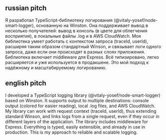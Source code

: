 ## russian pitch
Я разработал TypeScript-библиотеку логирования (@vitaly-yosef/node-smart-logger), основанную на Winston. 
Она поддерживает вывод в несколько получателей: вывод в консоль (в цвете для облегчения восприятия), в локальные файлы .log и в AWS CloudWatch.
Моя библиотека умеет работать с контекстом запроса (traceId, userId), расширяя таким образом стандартный Winson, и связывает логи одного запроса, даже если они происходят в разных слоях приложения.
Библиотека включает middleware для Express. Всё типизировано, легко расширяется и уже используется в продакшене.
Это мой подход к надёжному и масштабируемому логированию.

## english pitch
I developed a TypeScript logging library (@vitaly-yosef/node-smart-logger) based on Winston. 
It supports output to multiple destinations: console output (colored for easier reading), local .log files, and AWS CloudWatch.
My library can work with request context (traceId, userId), thus extending standard Winson, and links logs from a single request, even if they occur in different layers of the application.
The library includes middleware for Express. Everything is typed, easily extensible, and already in use in production.
This is my approach to reliable and scalable logging.

